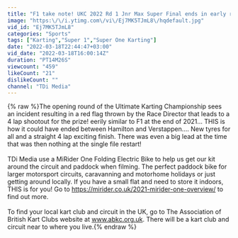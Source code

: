 ```yaml
---
title: "F1 take note! UKC 2022 Rd 1 Jnr Max Super Final ends in early red flag... leaving 4 lap shootout!"
image: "https:\/\/i.ytimg.com\/vi\/Ej7MK5TJmL8\/hqdefault.jpg"
vid_id: "Ej7MK5TJmL8"
categories: "Sports"
tags: ["Karting","Super 1","Super One Karting"]
date: "2022-03-18T22:44:47+03:00"
vid_date: "2022-03-18T16:00:14Z"
duration: "PT14M26S"
viewcount: "459"
likeCount: "21"
dislikeCount: ""
channel: "TDi Media"
---
```

{% raw %}The opening round of the Ultimate Karting Championship sees an incident resulting in a red flag thrown by the Race Director that leads to a 4 lap shootout for the prize! eerily similar to F1 at the end of 2021... THIS is how it could have ended between Hamilton and Verstappen.... New tyres for all and a straight 4 lap exciting finish. There was even a big lead at the time that was then nothing at the single file restart!<br /><br />TDi Media use a MiRider One Folding Electric Bike to help us get our kit around the circuit and paddock when filming. The perfect paddock bike for larger motorsport circuits, caravanning and motorhome holidays or just getting around locally. If you have a small flat and need to store it indoors, THIS is for you! Go to <a rel="nofollow" target="blank" href="https://mirider.co.uk/2021-mirider-one-overview/">https://mirider.co.uk/2021-mirider-one-overview/</a> to find out more.<br /><br />To find your local kart club and circuit in the UK, go to The Association of British Kart Clubs website at www.abkc.org.uk. There will be a kart club and circuit near to where you live.{% endraw %}
